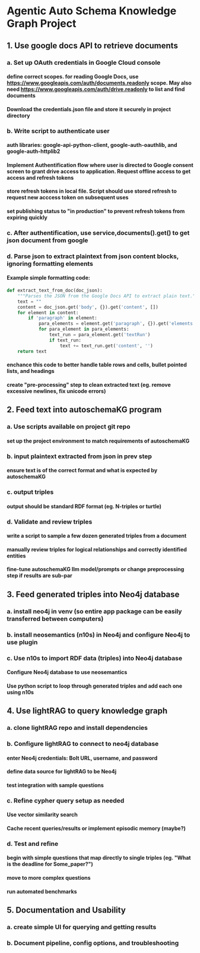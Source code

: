 # Agentic Auto Schema Knowledge Graph Project

## 1. Use google docs API to retrieve documents
### a. Set up OAuth credentials in Google Cloud console
#### define correct scopes. for reading Google Docs, use https://www.googleapis.com/auth/documents.readonly scope. May also need https://www.googleapis.com/auth/drive.readonly to list and find documents
#### Download the credentials.json file and store it securely in project directory
### b. Write script to authenticate user
#### auth libraries: google-api-python-client, google-auth-oauthlib, and google-auth-httplib2
#### Implement Authentification flow where user is directed to Google consent screen to grant drive access to application. Request offline access to get access and refresh tokens
#### store refresh tokens in local file. Script should use stored refresh to request new acccess token on subsequent uses
#### set publishing status to "in production" to prevent refresh tokens from expiring quickly
### c. After authentification, use service,documents().get() to get json document from google
### d. Parse json to extract plaintext from json content blocks, ignoring formatting elements
#### Example simple formatting code:
```python
def extract_text_from_doc(doc_json):
    """Parses the JSON from the Google Docs API to extract plain text."""
    text = ""
    content = doc_json.get('body', {}).get('content', [])
    for element in content:
        if 'paragraph' in element:
            para_elements = element.get('paragraph', {}).get('elements', [])
            for para_element in para_elements:
                text_run = para_element.get('textRun')
                if text_run:
                    text += text_run.get('content', '')
    return text
```
#### enchance this code to better handle table rows and cells, bullet pointed lists, and headings
#### create "pre-processing" step to clean extracted text (eg. remove excessive newlines, fix unicode errors)

## 2. Feed text into autoschemaKG program
### a. Use scripts available on project git repo
#### set up the project environment to match requirements of autoschemaKG
### b. input plaintext extracted from json in prev step
#### ensure text is of the correct format and what is expected by autoschemaKG
### c. output triples 
#### output should be standard RDF format (eg. N-triples or turtle)
### d. Validate and review triples
#### write a script to sample a few dozen generated triples from a document
#### manually review triples for logical relationships and correctly identified entities
#### fine-tune autoschemaKG llm model/prompts or change preprocessing step if results are sub-par

## 3. Feed generated triples into Neo4j database
### a. install neo4j in venv (so entire app package can be easily transferred between computers)
### b. install neosemantics (n10s) in Neo4j and configure Neo4j to use plugin
### c. Use n10s to import RDF data (triples) into Neo4j database
#### Configure Neo4j database to use neosemantics
#### Use python script to loop through generated triples and add each one using n10s

## 4. Use lightRAG to query knowledge graph
### a. clone lightRAG repo and install dependencies
### b. Configure lightRAG to connect to neo4j database
#### enter Neo4j credentials: Bolt URL, username, and password
#### define data source for lightRAG to be Neo4j
#### test integration with sample questions
### c. Refine cypher query setup as needed 
#### Use vector similarity search
#### Cache recent queries/results or implement episodic memory (maybe?)
### d. Test and refine
#### begin with simple questions that map directly to single triples (eg. "What is the deadline for Some_paper?")
#### move to more complex questions
#### run automated benchmarks
## 5. Documentation and Usability
### a. create simple UI for querying and getting results
### b. Document pipeline, config options, and troubleshooting 

